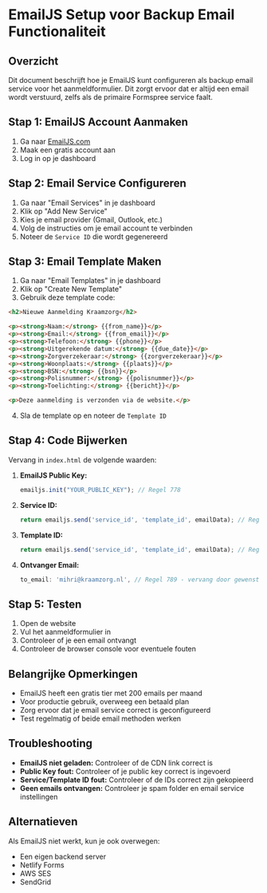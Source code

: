 # EmailJS Setup voor Backup Email Functionaliteit

## Overzicht
Dit document beschrijft hoe je EmailJS kunt configureren als backup email service voor het aanmeldformulier. Dit zorgt ervoor dat er altijd een email wordt verstuurd, zelfs als de primaire Formspree service faalt.

## Stap 1: EmailJS Account Aanmaken
1. Ga naar [EmailJS.com](https://www.emailjs.com/)
2. Maak een gratis account aan
3. Log in op je dashboard

## Stap 2: Email Service Configureren
1. Ga naar "Email Services" in je dashboard
2. Klik op "Add New Service"
3. Kies je email provider (Gmail, Outlook, etc.)
4. Volg de instructies om je email account te verbinden
5. Noteer de `Service ID` die wordt gegenereerd

## Stap 3: Email Template Maken
1. Ga naar "Email Templates" in je dashboard
2. Klik op "Create New Template"
3. Gebruik deze template code:

```html
<h2>Nieuwe Aanmelding Kraamzorg</h2>

<p><strong>Naam:</strong> {{from_name}}</p>
<p><strong>Email:</strong> {{from_email}}</p>
<p><strong>Telefoon:</strong> {{phone}}</p>
<p><strong>Uitgerekende datum:</strong> {{due_date}}</p>
<p><strong>Zorgverzekeraar:</strong> {{zorgverzekeraar}}</p>
<p><strong>Woonplaats:</strong> {{plaats}}</p>
<p><strong>BSN:</strong> {{bsn}}</p>
<p><strong>Polisnummer:</strong> {{polisnummer}}</p>
<p><strong>Toelichting:</strong> {{bericht}}</p>

<p>Deze aanmelding is verzonden via de website.</p>
```

4. Sla de template op en noteer de `Template ID`

## Stap 4: Code Bijwerken
Vervang in `index.html` de volgende waarden:

1. **EmailJS Public Key:**
   ```javascript
   emailjs.init("YOUR_PUBLIC_KEY"); // Regel 778
   ```

2. **Service ID:**
   ```javascript
   return emailjs.send('service_id', 'template_id', emailData); // Regel 800
   ```

3. **Template ID:**
   ```javascript
   return emailjs.send('service_id', 'template_id', emailData); // Regel 800
   ```

4. **Ontvanger Email:**
   ```javascript
   to_email: 'mihri@kraamzorg.nl', // Regel 789 - vervang door gewenste email
   ```

## Stap 5: Testen
1. Open de website
2. Vul het aanmeldformulier in
3. Controleer of je een email ontvangt
4. Controleer de browser console voor eventuele fouten

## Belangrijke Opmerkingen
- EmailJS heeft een gratis tier met 200 emails per maand
- Voor productie gebruik, overweeg een betaald plan
- Zorg ervoor dat je email service correct is geconfigureerd
- Test regelmatig of beide email methoden werken

## Troubleshooting
- **EmailJS niet geladen:** Controleer of de CDN link correct is
- **Public Key fout:** Controleer of je public key correct is ingevoerd
- **Service/Template ID fout:** Controleer of de IDs correct zijn gekopieerd
- **Geen emails ontvangen:** Controleer je spam folder en email service instellingen

## Alternatieven
Als EmailJS niet werkt, kun je ook overwegen:
- Een eigen backend server
- Netlify Forms
- AWS SES
- SendGrid

